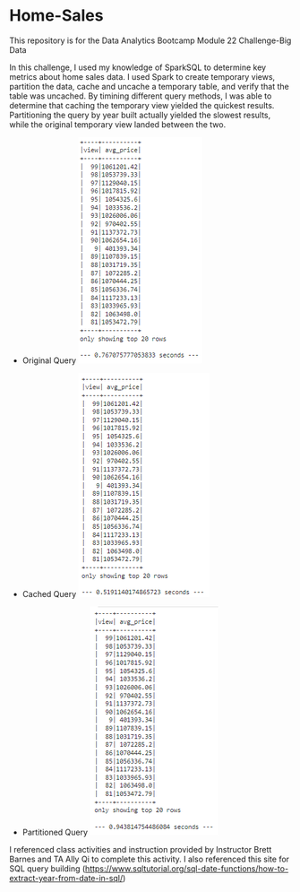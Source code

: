 # Home-Sales
This repository is for the Data Analytics Bootcamp Module 22 Challenge-Big Data

In this challenge, I used my knowledge of SparkSQL to determine key metrics about home sales data. I used Spark to create temporary views, partition the data, cache and uncache a temporary table, and verify that the table was uncached. By timining different query methods, I was able to determine that caching the temporary view yielded the quickest results. Partitioning the query by year built actually yielded the slowest results, while the original temporary view landed between the two. 

* Original Query
![original_query](Images/original_query.PNG)


* Cached Query
![cached_query](Images/cached_query.PNG)


* Partitioned Query
![partitioned_query](Images/partitioned_query.PNG)



I referenced class activities and instruction provided by Instructor Brett Barnes and TA Ally Qi to complete this activity.
I also referenced this site for SQL query building (https://www.sqltutorial.org/sql-date-functions/how-to-extract-year-from-date-in-sql/)
